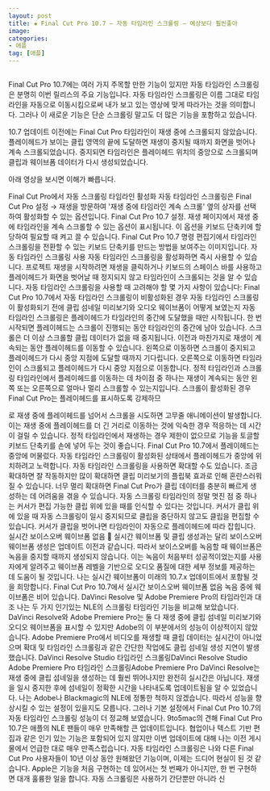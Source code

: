 ```yaml
---
layout: post  
title: ✚ Final Cut Pro 10.7 – 자동 타임라인 스크롤링 – 예상보다 훨씬좋아
image: 
categories:
- 애플
tag: [애플]
---
```


<div class="markdown-image">
<img src="/assets/article_images/ /1.jpg" alt="" align="middle"/> </div>


<p class="drop-korean">

</p>

Final Cut Pro 10.7에는 여러 가지 주목할 만한 기능이 있지만 자동 타임라인 스크롤링은 분명히 이번 릴리스의 주요 기능입니다. 자동 타임라인 스크롤링은 이름 그대로 타임라인을 자동으로 이동시킴으로써 내가 보고 있는 영상에 맞게 따라가는 것을 의미합니다. 그러나 이 새로운 기능은 단순 스크롤링 말고도 더 많은 기능을 포함하고 있습니다. 

10.7 업데이트 이전에는 Final Cut Pro 타임라인이 재생 중에 스크롤되지 않았습니다. 플레이헤드가 보이는 클립 영역의 끝에 도달하면 재생이 중지될 때까지 화면을 벗어나 계속 스크롤되었습니다. 중지되면 타임라인은 플레이헤드 위치의 중앙으로 스크롤되며 클립과 웨이브폼 데이터가 다시 생성되었습니다.

아래 영상을 보시면 이해가 빠릅니다.


Final Cut Pro에서 자동 스크롤링 타임라인 활성화
자동 타임라인 스크롤링은 Final Cut Pro 설정 → 재생을 방문하여 '재생 중에 타임라인 계속 스크롤' 옆의 상자를 선택하여 활성화할 수 있는 옵션입니다.
Final Cut Pro 10.7 설정. 재생 페이지에서 재생 중에 타임라인을 계속 스크롤할 수 있는 옵션이 표시됩니다.
이 옵션을 키보드 단축키에 할당하여 필요할 때 켜고 끌 수 있습니다.
Final Cut Pro 10.7 명령 편집기에서 타임라인 스크롤링을 전환할 수 있는 키보드 단축키를 만드는 방법을 보여주는 이미지입니다.
자동 타임라인 스크롤링 사용
자동 타임라인 스크롤링을 활성화하면 즉시 사용할 수 있습니다. 프로젝트 재생을 시작하려면 재생을 클릭하거나 키보드의 스페이스 바를 사용하고 플레이헤드가 화면을 벗어날 때 정지되지 않고 타임라인이 스크롤되는 것을 알 수 있습니다.
자동 타임라인 스크롤링을 사용할 때 고려해야 할 몇 가지 사항이 있습니다:
Final Cut Pro 10.7에서 자동 타임라인 스크롤링이 비활성화된 경우
자동 타임라인 스크롤링이 활성화되기 전에 클립 섬네일 미리보기와 오디오 웨이브폼이 어떻게 보였는지
자동 타임라인 스크롤링은 플레이헤드가 타임라인의 중간에 도달했을 때만 시작됩니다. 한 번 시작되면 플레이헤드는 스크롤이 진행되는 동안 타임라인의 중간에 남아 있습니다. 스크롤은 더 이상 스크롤할 클립 데이터가 없을 때 중지됩니다.
이전과 마찬가지로 재생이 계속되는 동안 플레이헤드를 이동할 수 있습니다. 왼쪽으로 이동하면 스크롤이 중지되고 플레이헤드가 다시 중앙 지점에 도달할 때까지 기다립니다. 오른쪽으로 이동하면 타임라인이 스크롤되고 플레이헤드가 다시 중앙 지점으로 이동합니다.
정적 타임라인과 스크롤링 타임라인에서 플레이헤드를 이동하는 데 차이점 중 하나는 재생이 계속되는 동안 왼쪽 또는 오른쪽으로 얼마나 멀리 스크롤할 수 있는지입니다. 스크롤이 활성화된 경우 Final Cut Pro는 플레이헤드를 표시하도록 강제하므

로 재생 중에 플레이헤드를 넘어서 스크롤을 시도하면 고무줄 애니메이션이 발생합니다. 이는 재생 중에 플레이헤드를 더 긴 거리로 이동하는 것에 익숙한 경우 적응하는 데 시간이 걸릴 수 있습니다. 정적 타임라인에서 재생하는 경우 제한이 없으므로 기능을 토글할 키보드 단축키를 손에 넣어 두는 것이 좋습니다.
Final Cut Pro 10.7에서 플레이헤드는 중앙에 머물렀다.
자동 타임라인 스크롤링이 활성화된 상태에서 플레이헤드가 중앙에 위치하려고 노력합니다.
자동 타임라인 스크롤링을 사용하면 확대할 수도 있습니다. 조금 확대하면 잘 작동하지만 많이 확대하면 클립 미리보기의 플립북 효과로 인해 혼란스러워질 수 있습니다. 너무 멀리 확대하면 Final Cut Pro가 클립 데이터를 충분히 빠르게 생성하는 데 어려움을 겪을 수 있습니다.
자동 스크롤링 타임라인의 정말 멋진 점 중 하나는 커서가 편집 가능한 클립 위에 있을 때를 인식할 수 있다는 것입니다. 커서가 클립 위에 있을 때 자동 스크롤링이 일시 중지되므로 클립을 중단하지 않고도 클립을 편집할 수 있습니다. 커서가 클립을 벗어나면 타임라인이 자동으로 플레이헤드에 따라 잡힙니다.
실시간 보이스오버 웨이브폼 없음 🫤
실시간 웨이브폼 및 클립 생성과는 달리 보이스오버 웨이브폼 생성은 업데이트 이전과 같습니다. 따라서 보이스오버를 녹음할 때 웨이브폼은 녹음을 중지할 때까지 생성되지 않습니다. 이는 녹음이 처음부터 성공적이었는지를 사용자에게 알려주고 웨이브폼 레벨을 기반으로 오디오 품질에 대한 세부 정보를 제공하는 데 도움이 될 것입니다. 나는 실시간 웨이브폼이 미래의 10.7.x 업데이트에서 포함될 것을 희망합니다.
Final Cut Pro 10.7에서 실시간 보이스오버 웨이브폼 없음
녹음 중에 웨이브폼은 비어 있습니다.
DaVinci Resolve 및 Adobe Premiere Pro의 타임라인과 대조
나는 두 가지 인기있는 NLE의 스크롤링 타임라인 기능을 비교해 보았습니다. DaVinci Resolve와 Adobe Premiere Pro는 둘 다 재생 중에 클립 섬네일 미리보기와 오디오 웨이브폼을 표시할 수 있지만 Adobe의 이 부분에서의 성능이 이상적이지 않았습니다. Adobe Premiere Pro에서 비디오를 재생할 때 클립 데이터는 실시간이 아니었으며 확대 및 타임라인 스크롤링과 같은 간단한 작업에도 클립 섬네일 생성 지연이 발생했습니다.
DaVinci Resolve Studio 타임라인 스크롤링DaVinci Resolve Studio
Adobe Premiere Pro 타임라인 스크롤링Adobe Premiere Pro
DaVinci Resolve는 재생 중에 클립 섬네일을 생성하는 데 훨씬 뛰어나지만 완전히 실시간은 아닙니다. 재생을 일시 중지한 후에 섬네일이 정확한 시간을 나타내도록 업데이트됨을 알 수 있었습니다.
나는 Adobe나 Blackmagic의 NLE에 정통한 척하지 않겠습니다. 따라서 성능을 향상시킬 수 있는 설정이 있을지도 모릅니다. 그러나 기본 설정에서 Final Cut Pro 10.7의 자동 타임라인 스크롤링 성능이 더 정교해 보였습니다.
9to5mac의 견해
Final Cut Pro 10.7은 애플의 NLE 팬들이 매우 만족해할 큰 업데이트입니다. 협업이나 텍스트 기반 편집과 같은 인기 있는 기능은 포함되어 있지 않지만 이번 업데이트에 대해 나는 이전 게시물에서 언급한 대로 매우 만족스럽습니다.
자동 타임라인 스크롤링은 나와 다른 Final Cut Pro 사용자들이 10년 이상 동안 원해왔던 기능이며, 이제는 드디어 현실이 된 것 같습니다. Apple은 기능을 처음 구현하는 데 있어서는 첫 번째가 아니지만, 한 번 구현하면 대개 훌륭한 일을 합니다.
자동 스크롤링은 사용하기 간단뿐만 아니라 신